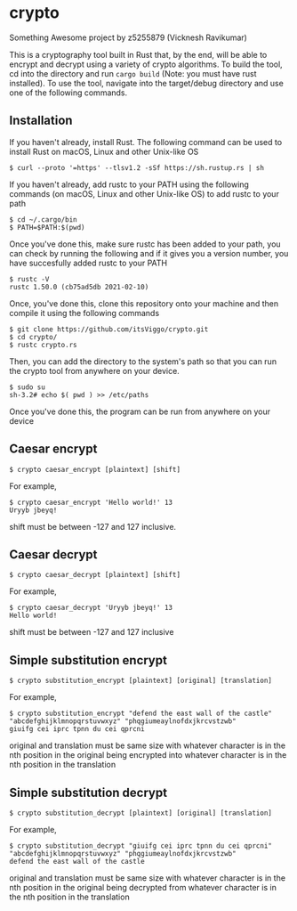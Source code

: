 # crypto
Something Awesome project by z5255879 (Vicknesh Ravikumar)

This is a cryptography tool built in Rust that, by the end, will be able to encrypt and decrypt using a variety of crypto algorithms. To build the tool, cd into the directory and run `cargo build` (Note: you must have rust installed). To use the tool, navigate into the target/debug directory and use one of the following commands.

## Installation
If you haven't already, install Rust. The following command can be used to install Rust on macOS, Linux and other Unix-like OS
```
$ curl --proto '=https' --tlsv1.2 -sSf https://sh.rustup.rs | sh
```
If you haven't already, add rustc to your PATH using the following commands (on macOS, Linux and other Unix-like OS) to add rustc to your path
```
$ cd ~/.cargo/bin
$ PATH=$PATH:$(pwd)
```
Once you've done this, make sure rustc has been added to your path, you can check by running the following and if it gives you a version number, you have succesfully added rustc to your PATH
```
$ rustc -V
rustc 1.50.0 (cb75ad5db 2021-02-10)
```
Once, you've done this, clone this repository onto your machine and then compile it using the following commands
```
$ git clone https://github.com/itsViggo/crypto.git
$ cd crypto/
$ rustc crypto.rs
```
Then, you can add the directory to the system's path so that you can run the crypto tool from anywhere on your device.
```
$ sudo su
sh-3.2# echo $( pwd ) >> /etc/paths
```
Once you've done this, the program can be run from anywhere on your device
## Caesar encrypt
```
$ crypto caesar_encrypt [plaintext] [shift]
```
For example,
```
$ crypto caesar_encrypt 'Hello world!' 13
Uryyb jbeyq!
```
shift must be between -127 and 127 inclusive.

## Caesar decrypt
```
$ crypto caesar_decrypt [plaintext] [shift]
```
For example,
```
$ crypto caesar_decrypt 'Uryyb jbeyq!' 13
Hello world!
```
shift must be between -127 and 127 inclusive

## Simple substitution encrypt
```
$ crypto substitution_encrypt [plaintext] [original] [translation]
```
For example,
```
$ crypto substitution_encrypt "defend the east wall of the castle" "abcdefghijklmnopqrstuvwxyz" "phqgiumeaylnofdxjkrcvstzwb"
giuifg cei iprc tpnn du cei qprcni
```
original and translation must be same size with whatever character is in the nth position in the original being encrypted into whatever character is in the nth position in the translation
## Simple substitution decrypt
```
$ crypto substitution_decrypt [plaintext] [original] [translation]
```
For example,
```
$ crypto substitution_decrypt "giuifg cei iprc tpnn du cei qprcni" "abcdefghijklmnopqrstuvwxyz" "phqgiumeaylnofdxjkrcvstzwb"
defend the east wall of the castle
```
original and translation must be same size with whatever character is in the nth position in the original being decrypted from whatever character is in the nth position in the translation
